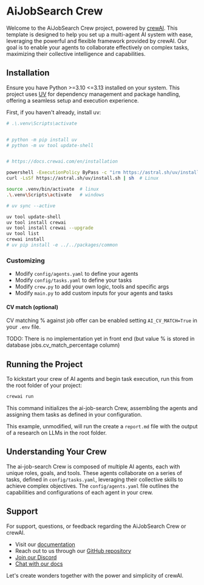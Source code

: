 # AiJobSearch Crew

Welcome to the AiJobSearch Crew project, powered by [crewAI](https://crewai.com). This template is designed to help you set up a multi-agent AI system with ease, leveraging the powerful and flexible framework provided by crewAI. Our goal is to enable your agents to collaborate effectively on complex tasks, maximizing their collective intelligence and capabilities.

## Installation

Ensure you have Python >=3.10 <=3.13 installed on your system. This project uses [UV](https://docs.astral.sh/uv/) for dependency management and package handling, offering a seamless setup and execution experience.

First, if you haven't already, install uv:

```bash
# .\.venv\Scripts\activate


# python -m pip install uv
# python -m uv tool update-shell


# https://docs.crewai.com/en/installation

powershell -ExecutionPolicy ByPass -c "irm https://astral.sh/uv/install.ps1 | iex"  # Windows
curl -LsSf https://astral.sh/uv/install.sh | sh  # Linux

source .venv/bin/activate  # linux
.\.venv\Scripts\activate   # windows

# uv sync --active

uv tool update-shell
uv tool install crewai
uv tool install crewai --upgrade
uv tool list
crewai install
# uv pip install -e ../../packages/common
```

### Customizing

- Modify `config/agents.yaml` to define your agents
- Modify `config/tasks.yaml` to define your tasks
- Modify `crew.py` to add your own logic, tools and specific args
- Modify `main.py` to add custom inputs for your agents and tasks

#### CV match (optional)

CV matching % against job offer can be enabled setting `AI_CV_MATCH=True` in your `.env` file.

TODO: There is no implementation yet in front end (but value % is stored in database jobs.cv_match_percentage column)

## Running the Project

To kickstart your crew of AI agents and begin task execution, run this from the root folder of your project:

```bash
crewai run
```

This command initializes the ai-job-search Crew, assembling the agents and assigning them tasks as defined in your configuration.

This example, unmodified, will run the create a `report.md` file with the output of a research on LLMs in the root folder.

## Understanding Your Crew

The ai-job-search Crew is composed of multiple AI agents, each with unique roles, goals, and tools. These agents collaborate on a series of tasks, defined in `config/tasks.yaml`, leveraging their collective skills to achieve complex objectives. The `config/agents.yaml` file outlines the capabilities and configurations of each agent in your crew.

## Support

For support, questions, or feedback regarding the AiJobSearch Crew or crewAI.

- Visit our [documentation](https://docs.crewai.com)
- Reach out to us through our [GitHub repository](https://github.com/joaomdmoura/crewai)
- [Join our Discord](https://discord.com/invite/X4JWnZnxPb)
- [Chat with our docs](https://chatg.pt/DWjSBZn)

Let's create wonders together with the power and simplicity of crewAI.
